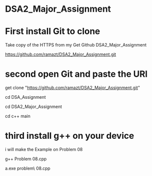 # DSA2_Major_Assignment

# First install Git to clone
Take copy of the HTTPS from my Get Github DSA2_Major_Assignment

https://github.com/ramazt/DSA2_Major_Assignment.git

# second open Git and paste the URl
get clone "https://github.com/ramazt/DSA2_Major_Assignment.git"

cd DSA_Assignment

cd DSA2_Major_Assignment

cd c++ main 

# third install g++ on your device 

i will make the Example on Problem 08

g++ Problem 08.cpp 

a.exe  problem\ 08.cpp
